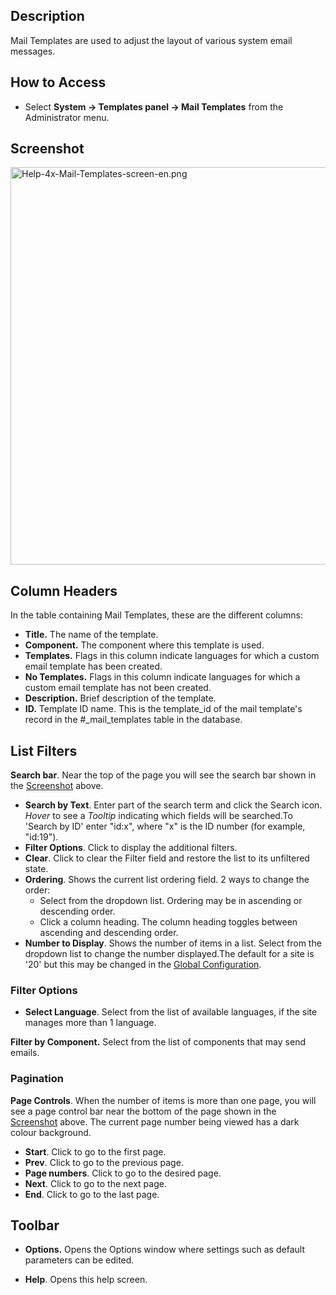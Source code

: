 <!-- Filename: Help4.x:Mail_Templates / Display title: Mail Templates -->

## Description

Mail Templates are used to adjust the layout of various system email
messages.

## How to Access

- Select **System **→** Templates panel **→** Mail Templates** from the
  Administrator menu.

## Screenshot

<img
src="https://docs.joomla.org/images/c/cf/Help-4x-Mail-Templates-screen-en.png"
decoding="async" data-file-width="800" data-file-height="636"
width="800" height="636" alt="Help-4x-Mail-Templates-screen-en.png" />

## Column Headers

In the table containing Mail Templates, these are the different columns:

- **Title.** The name of the template.
- **Component.** The component where this template is used.
- **Templates.** Flags in this column indicate languages for which a
  custom email template has been created.
- **No Templates.** Flags in this column indicate languages for which a
  custom email template has not been created.
- **Description.** Brief description of the template.
- **ID.** Template ID name. This is the template_id of the mail
  template's record in the \#\_mail_templates table in the database.

## List Filters

**Search bar**. Near the top of the page you will see the search bar
shown in the [Screenshot](#screenshot) above.

- **Search by Text**. Enter part of the search term and click the Search
  icon. *Hover* to see a *Tooltip* indicating which fields will be
  searched.To 'Search by ID' enter "id:x", where "x" is the ID number
  (for example, "id:19").
- **Filter Options**. Click to display the additional filters.
- **Clear**. Click to clear the Filter field and restore the list to its
  unfiltered state.
- **Ordering**. Shows the current list ordering field. 2 ways to change
  the order:
  - Select from the dropdown list. Ordering may be in ascending or
    descending order.
  - Click a column heading. The column heading toggles between ascending
    and descending order.
- **Number to Display**. Shows the number of items in a list. Select
  from the dropdown list to change the number displayed.The default for
  a site is '20' but this may be changed in the [Global
  Configuration](https://docs.joomla.org/Help4.x:Site_Global_Configuration/en#defaultlistlimit "Help4.x:Site Global Configuration/en").

### Filter Options

- **Select Language**. Select from the list of available languages, if
  the site manages more than 1 language.

**Filter by Component.** Select from the list of components that may
send emails.

### Pagination

**Page Controls**. When the number of items is more than one page, you
will see a page control bar near the bottom of the page shown in the
[Screenshot](#screenshot) above. The current page number being viewed
has a dark colour background.

- **Start**. Click to go to the first page.
- **Prev**. Click to go to the previous page.
- **Page numbers**. Click to go to the desired page.
- **Next**. Click to go to the next page.
- **End**. Click to go to the last page.

## Toolbar

- **Options.** Opens the Options window where settings such as default
  parameters can be edited.

<!-- -->

- **Help**. Opens this help screen.
